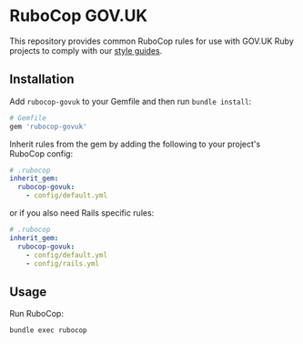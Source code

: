 # RuboCop GOV.UK

This repository provides common RuboCop rules for use with GOV.UK Ruby projects to comply with our [style guides][guides].

## Installation

Add `rubocop-govuk` to your Gemfile and then run `bundle install`:
```ruby
# Gemfile
gem 'rubocop-govuk'
```

Inherit rules from the gem by adding the following to your project's RuboCop config:
```yaml
# .rubocop
inherit_gem:
  rubocop-govuk: 
    - config/default.yml
```

or if you also need Rails specific rules:

```yaml
# .rubocop
inherit_gem:
  rubocop-govuk: 
    - config/default.yml
    - config/rails.yml
```

## Usage

Run RuboCop: 

```sh
bundle exec rubocop
```

[guides]: https://github.com/alphagov/styleguides
